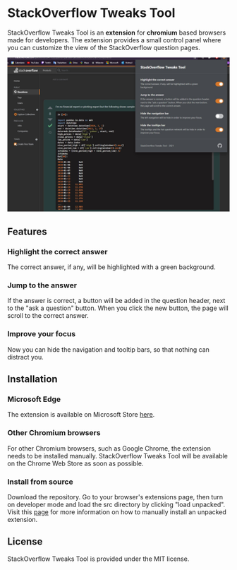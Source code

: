 # StackOverflow Tweaks Tool

StackOverflow Tweaks Tool is an **extension** for **chromium** based browsers made for developers. The extension provides a small control panel where you can customize the view of the StackOverflow question pages.

<img title="" src="./docs/images/main-screen.jpg" alt="" data-align="center" width="567">

## Features

### Highlight the correct answer

The correct answer, if any, will be highlighted with a green background.

### Jump to the answer

If the answer is correct, a button will be added in the question header, next to the "ask a question" button. When you click the new button, the page will scroll to the correct answer.

### Improve your focus

Now you can hide the navigation and tooltip bars, so that nothing can distract you.

## Installation

### Microsoft Edge

The extension is available on Microsoft Store [here](https://microsoftedge.microsoft.com/addons/detail/stackoverflow-tweaks-tool/njpnponmdmhbeojlcdffcliceolmambc?form=MT001Y).

### Other Chromium browsers

For other Chromium browsers, such as Google Chrome, the extension needs to be installed manually.
StackOverflow Tweaks Tool will be available on the Chrome Web Store as soon as possible.

### Install from source

Download the repository. Go to your browser's extensions page, then turn on developer mode and load the src directory by clicking "load unpacked". Visit this [page](https://dev.to/ben/how-to-install-chrome-extensions-manually-from-github-1612) for more information on how to manually install an unpacked extension.

## License

StackOverflow Tweaks Tool is provided under the MIT license.
